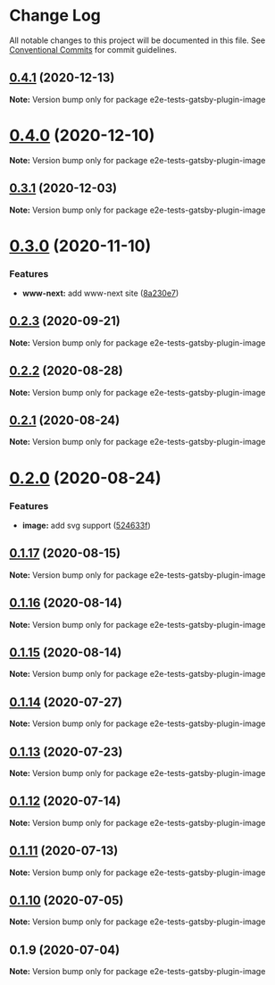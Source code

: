 # Change Log

All notable changes to this project will be documented in this file.
See [Conventional Commits](https://conventionalcommits.org) for commit guidelines.

## [0.4.1](https://github.com/reflexjs/reflexjs/compare/e2e-tests-gatsby-plugin-image@0.4.0...e2e-tests-gatsby-plugin-image@0.4.1) (2020-12-13)

**Note:** Version bump only for package e2e-tests-gatsby-plugin-image





# [0.4.0](https://github.com/reflexjs/reflexjs/compare/e2e-tests-gatsby-plugin-image@0.3.1...e2e-tests-gatsby-plugin-image@0.4.0) (2020-12-10)

**Note:** Version bump only for package e2e-tests-gatsby-plugin-image





## [0.3.1](https://github.com/reflexjs/reflex/compare/e2e-tests-gatsby-plugin-image@0.3.0...e2e-tests-gatsby-plugin-image@0.3.1) (2020-12-03)

**Note:** Version bump only for package e2e-tests-gatsby-plugin-image





# [0.3.0](https://github.com/reflexjs/reflex/compare/e2e-tests-gatsby-plugin-image@0.2.3...e2e-tests-gatsby-plugin-image@0.3.0) (2020-11-10)


### Features

* **www-next:** add www-next site ([8a230e7](https://github.com/reflexjs/reflex/commit/8a230e7e43d1bb6a25c7332501547ee0f9eea080))





## [0.2.3](https://github.com/reflexjs/reflex/compare/e2e-tests-gatsby-plugin-image@0.2.2...e2e-tests-gatsby-plugin-image@0.2.3) (2020-09-21)

**Note:** Version bump only for package e2e-tests-gatsby-plugin-image





## [0.2.2](https://github.com/reflexjs/reflex/compare/e2e-tests-gatsby-plugin-image@0.2.1...e2e-tests-gatsby-plugin-image@0.2.2) (2020-08-28)

**Note:** Version bump only for package e2e-tests-gatsby-plugin-image





## [0.2.1](https://github.com/reflexjs/reflex/compare/e2e-tests-gatsby-plugin-image@0.2.0...e2e-tests-gatsby-plugin-image@0.2.1) (2020-08-24)

**Note:** Version bump only for package e2e-tests-gatsby-plugin-image





# [0.2.0](https://github.com/reflexjs/reflex/compare/e2e-tests-gatsby-plugin-image@0.1.17...e2e-tests-gatsby-plugin-image@0.2.0) (2020-08-24)


### Features

* **image:** add svg support ([524633f](https://github.com/reflexjs/reflex/commit/524633f71f0c78d3e3bc383e8e694ae79a4d000d))





## [0.1.17](https://github.com/reflexjs/reflex/compare/e2e-tests-gatsby-plugin-image@0.1.16...e2e-tests-gatsby-plugin-image@0.1.17) (2020-08-15)

**Note:** Version bump only for package e2e-tests-gatsby-plugin-image





## [0.1.16](https://github.com/reflexjs/reflex/compare/e2e-tests-gatsby-plugin-image@0.1.15...e2e-tests-gatsby-plugin-image@0.1.16) (2020-08-14)

**Note:** Version bump only for package e2e-tests-gatsby-plugin-image





## [0.1.15](https://github.com/reflexjs/reflex/compare/e2e-tests-gatsby-plugin-image@0.1.14...e2e-tests-gatsby-plugin-image@0.1.15) (2020-08-14)

**Note:** Version bump only for package e2e-tests-gatsby-plugin-image





## [0.1.14](https://github.com/reflexjs/reflex/compare/e2e-tests-gatsby-plugin-image@0.1.13...e2e-tests-gatsby-plugin-image@0.1.14) (2020-07-27)

**Note:** Version bump only for package e2e-tests-gatsby-plugin-image





## [0.1.13](https://github.com/reflexjs/reflex/compare/e2e-tests-gatsby-plugin-image@0.1.12...e2e-tests-gatsby-plugin-image@0.1.13) (2020-07-23)

**Note:** Version bump only for package e2e-tests-gatsby-plugin-image





## [0.1.12](https://github.com/reflexjs/reflex/compare/e2e-tests-gatsby-plugin-image@0.1.11...e2e-tests-gatsby-plugin-image@0.1.12) (2020-07-14)

**Note:** Version bump only for package e2e-tests-gatsby-plugin-image





## [0.1.11](https://github.com/reflexjs/reflex/compare/e2e-tests-gatsby-plugin-image@0.1.10...e2e-tests-gatsby-plugin-image@0.1.11) (2020-07-13)

**Note:** Version bump only for package e2e-tests-gatsby-plugin-image





## [0.1.10](https://github.com/reflexjs/reflex/compare/e2e-tests-gatsby-plugin-image@0.1.9...e2e-tests-gatsby-plugin-image@0.1.10) (2020-07-05)

**Note:** Version bump only for package e2e-tests-gatsby-plugin-image





## 0.1.9 (2020-07-04)

**Note:** Version bump only for package e2e-tests-gatsby-plugin-image
